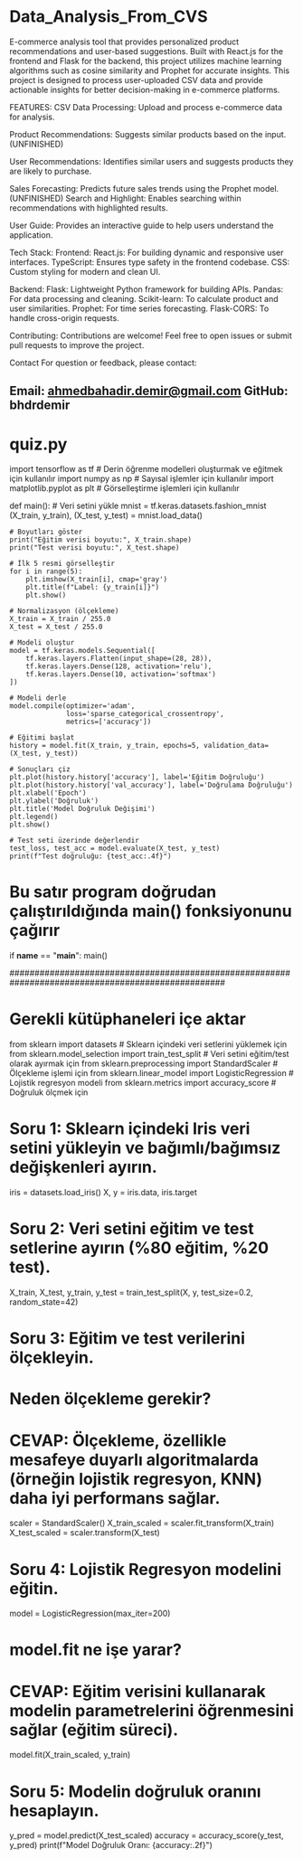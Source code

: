 # Data_Analysis_From_CVS
E-commerce analysis tool that provides personalized product recommendations and user-based suggestions. Built with React.js for the frontend and Flask for the backend, 
this project utilizes machine learning algorithms such as cosine similarity and Prophet for accurate insights. 
This project is designed to process user-uploaded CSV data and provide actionable insights for better decision-making in e-commerce platforms.

FEATURES:
CSV Data Processing:
Upload and process e-commerce data for analysis.

Product Recommendations:
Suggests similar products based on the input. (UNFINISHED)

User Recommendations:
Identifies similar users and suggests products they are likely to purchase.

Sales Forecasting:
Predicts future sales trends using the Prophet model. (UNFINISHED)
Search and Highlight:
Enables searching within recommendations with highlighted results.

User Guide:
Provides an interactive guide to help users understand the application.

Tech Stack:
Frontend:
React.js: For building dynamic and responsive user interfaces.
TypeScript: Ensures type safety in the frontend codebase.
CSS: Custom styling for modern and clean UI.

Backend:
Flask: Lightweight Python framework for building APIs.
Pandas: For data processing and cleaning.
Scikit-learn: To calculate product and user similarities.
Prophet: For time series forecasting.
Flask-CORS: To handle cross-origin requests.

Contributing:
Contributions are welcome! Feel free to open issues or submit pull requests to improve the project.

Contact 
For question or feedback, please contact:

Email: ahmedbahadir.demir@gmail.com
GitHub: bhdrdemir
----------------------------------------------------------------------------------------------------------

# quiz.py

import tensorflow as tf  # Derin öğrenme modelleri oluşturmak ve eğitmek için kullanılır
import numpy as np       # Sayısal işlemler için kullanılır
import matplotlib.pyplot as plt  # Görselleştirme işlemleri için kullanılır

def main():
    # Veri setini yükle
    mnist = tf.keras.datasets.fashion_mnist
    (X_train, y_train), (X_test, y_test) = mnist.load_data()

    # Boyutları göster
    print("Eğitim verisi boyutu:", X_train.shape)
    print("Test verisi boyutu:", X_test.shape)

    # İlk 5 resmi görselleştir
    for i in range(5):
        plt.imshow(X_train[i], cmap='gray')
        plt.title(f"Label: {y_train[i]}")
        plt.show()

    # Normalizasyon (ölçekleme)
    X_train = X_train / 255.0
    X_test = X_test / 255.0

    # Modeli oluştur
    model = tf.keras.models.Sequential([
        tf.keras.layers.Flatten(input_shape=(28, 28)),
        tf.keras.layers.Dense(128, activation='relu'),
        tf.keras.layers.Dense(10, activation='softmax')
    ])

    # Modeli derle
    model.compile(optimizer='adam',
                  loss='sparse_categorical_crossentropy',
                  metrics=['accuracy'])

    # Eğitimi başlat
    history = model.fit(X_train, y_train, epochs=5, validation_data=(X_test, y_test))

    # Sonuçları çiz
    plt.plot(history.history['accuracy'], label='Eğitim Doğruluğu')
    plt.plot(history.history['val_accuracy'], label='Doğrulama Doğruluğu')
    plt.xlabel('Epoch')
    plt.ylabel('Doğruluk')
    plt.title('Model Doğruluk Değişimi')
    plt.legend()
    plt.show()

    # Test seti üzerinde değerlendir
    test_loss, test_acc = model.evaluate(X_test, y_test)
    print(f"Test doğruluğu: {test_acc:.4f}")

# Bu satır program doğrudan çalıştırıldığında main() fonksiyonunu çağırır
if __name__ == "__main__":
    main()

###################################################################################################

# Gerekli kütüphaneleri içe aktar
from sklearn import datasets  # Sklearn içindeki veri setlerini yüklemek için
from sklearn.model_selection import train_test_split  # Veri setini eğitim/test olarak ayırmak için
from sklearn.preprocessing import StandardScaler  # Ölçekleme işlemi için
from sklearn.linear_model import LogisticRegression  # Lojistik regresyon modeli
from sklearn.metrics import accuracy_score  # Doğruluk ölçmek için

# Soru 1: Sklearn içindeki Iris veri setini yükleyin ve bağımlı/bağımsız değişkenleri ayırın.
iris = datasets.load_iris()
X, y = iris.data, iris.target

# Soru 2: Veri setini eğitim ve test setlerine ayırın (%80 eğitim, %20 test).
X_train, X_test, y_train, y_test = train_test_split(X, y, test_size=0.2, random_state=42)

# Soru 3: Eğitim ve test verilerini ölçekleyin.
# Neden ölçekleme gerekir?
# CEVAP: Ölçekleme, özellikle mesafeye duyarlı algoritmalarda (örneğin lojistik regresyon, KNN) daha iyi performans sağlar.
scaler = StandardScaler()
X_train_scaled = scaler.fit_transform(X_train)
X_test_scaled = scaler.transform(X_test)

# Soru 4: Lojistik Regresyon modelini eğitin.
model = LogisticRegression(max_iter=200)

# model.fit ne işe yarar?
# CEVAP: Eğitim verisini kullanarak modelin parametrelerini öğrenmesini sağlar (eğitim süreci).
model.fit(X_train_scaled, y_train)

# Soru 5: Modelin doğruluk oranını hesaplayın.
y_pred = model.predict(X_test_scaled)
accuracy = accuracy_score(y_test, y_pred)
print(f"Model Doğruluk Oranı: {accuracy:.2f}")


